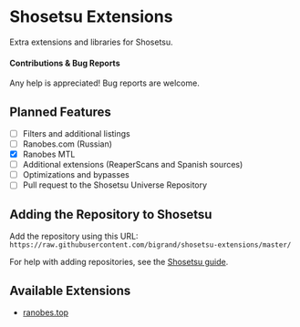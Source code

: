 # Shosetsu Extensions
Extra extensions and libraries for Shosetsu.

#### Contributions & Bug Reports
Any help is appreciated! Bug reports are welcome.

## Planned Features
- [ ] Filters and additional listings  
- [ ] Ranobes.com (Russian)
- [x] Ranobes MTL 
- [ ] Additional extensions (ReaperScans and Spanish sources)  
- [ ] Optimizations and bypasses  
- [ ] Pull request to the Shosetsu Universe Repository  

## Adding the Repository to Shosetsu
Add the repository using this URL:  
`https://raw.githubusercontent.com/bigrand/shosetsu-extensions/master/`

For help with adding repositories, see the [Shosetsu guide](https://shosetsu.app/help/guides/repositories/#add-remove-repositories).

## Available Extensions
- [ranobes.top](https://ranobes.top/)